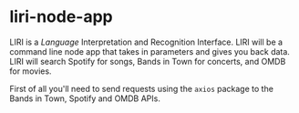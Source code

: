 # liri-node-app
LIRI is a _Language_ Interpretation and Recognition Interface. LIRI will be a command line node app that takes in parameters and gives you back data.
LIRI will search Spotify for songs, Bands in Town for concerts, and OMDB for movies.

First of all you'll need to send requests using the `axios` package to the Bands in Town, Spotify and OMDB APIs.
